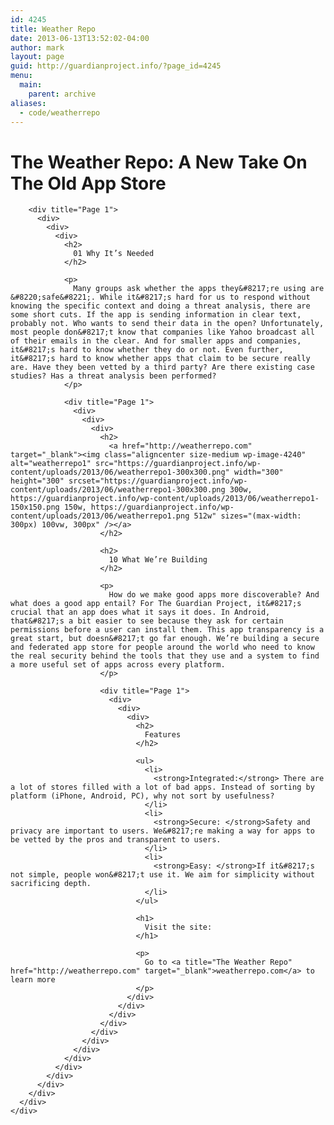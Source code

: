 ```yaml
---
id: 4245
title: Weather Repo
date: 2013-06-13T13:52:02-04:00
author: mark
layout: page
guid: http://guardianproject.info/?page_id=4245
menu:
  main:
    parent: archive
aliases:
  - code/weatherrepo
---
```

<div title="Page 1">
  <div>
    <div>
      <div>
        <h1>
          The Weather Repo: A New Take On The Old App Store
        </h1>
        
        <div title="Page 1">
          <div>
            <div>
              <div>
                <h2>
                  01 Why It’s Needed
                </h2>
                
                <p>
                  Many groups ask whether the apps they&#8217;re using are &#8220;safe&#8221;. While it&#8217;s hard for us to respond without knowing the specific context and doing a threat analysis, there are some short cuts. If the app is sending information in clear text, probably not. Who wants to send their data in the open? Unfortunately, most people don&#8217;t know that companies like Yahoo broadcast all of their emails in the clear. And for smaller apps and companies, it&#8217;s hard to know whether they do or not. Even further, it&#8217;s hard to know whether apps that claim to be secure really are. Have they been vetted by a third party? Are there existing case studies? Has a threat analysis been performed?
                </p>
                
                <div title="Page 1">
                  <div>
                    <div>
                      <div>
                        <h2>
                          <a href="http://weatherrepo.com" target="_blank"><img class="aligncenter size-medium wp-image-4240" alt="weatherrepo1" src="https://guardianproject.info/wp-content/uploads/2013/06/weatherrepo1-300x300.png" width="300" height="300" srcset="https://guardianproject.info/wp-content/uploads/2013/06/weatherrepo1-300x300.png 300w, https://guardianproject.info/wp-content/uploads/2013/06/weatherrepo1-150x150.png 150w, https://guardianproject.info/wp-content/uploads/2013/06/weatherrepo1.png 512w" sizes="(max-width: 300px) 100vw, 300px" /></a>
                        </h2>
                        
                        <h2>
                          10 What We’re Building
                        </h2>
                        
                        <p>
                          How do we make good apps more discoverable? And what does a good app entail? For The Guardian Project, it&#8217;s crucial that an app does what it says it does. In Android, that&#8217;s a bit easier to see because they ask for certain permissions before a user can install them. This app transparency is a great start, but doesn&#8217;t go far enough. We’re building a secure and federated app store for people around the world who need to know the real security behind the tools that they use and a system to find a more useful set of apps across every platform.
                        </p>
                        
                        <div title="Page 1">
                          <div>
                            <div>
                              <div>
                                <h2>
                                  Features
                                </h2>
                                
                                <ul>
                                  <li>
                                    <strong>Integrated:</strong> There are a lot of stores filled with a lot of bad apps. Instead of sorting by platform (iPhone, Android, PC), why not sort by usefulness?
                                  </li>
                                  <li>
                                    <strong>Secure: </strong>Safety and privacy are important to users. We&#8217;re making a way for apps to be vetted by the pros and transparent to users.
                                  </li>
                                  <li>
                                    <strong>Easy: </strong>If it&#8217;s not simple, people won&#8217;t use it. We aim for simplicity without sacrificing depth.
                                  </li>
                                </ul>
                                
                                <h1>
                                  Visit the site:
                                </h1>
                                
                                <p>
                                  Go to <a title="The Weather Repo" href="http://weatherrepo.com" target="_blank">weatherrepo.com</a> to learn more
                                </p>
                              </div>
                            </div>
                          </div>
                        </div>
                      </div>
                    </div>
                  </div>
                </div>
              </div>
            </div>
          </div>
        </div>
      </div>
    </div>
  </div>
</div>